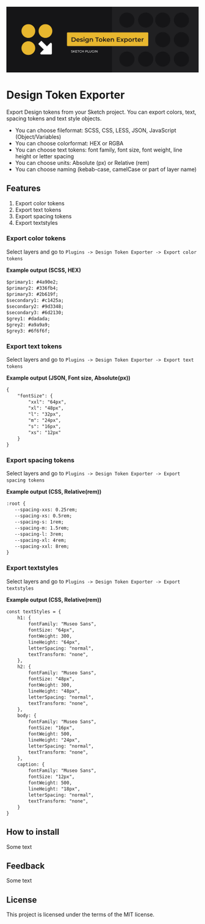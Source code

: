 ![alt text](images/gitcover.jpg)

# Design Token Exporter

Export Design tokens from your Sketch project. You can export colors, text, spacing tokens and text style objects. 

- You can choose fileformat: SCSS, CSS, LESS, JSON, JavaScript (Object/Variables)
- You can choose colorformat: HEX or RGBA
- You can choose text tokens: font family, font size, font weight, line height or letter spacing 
- You can choose units: Absolute (px) or Relative (rem)
- You can choose naming (kebab-case, camelCase or part of layer name)

## Features 

1. Export color tokens
2. Export text tokens
3. Export spacing tokens
4. Export textstyles

### Export color tokens

Select layers and go to `Plugins -> Design Token Exporter -> Export color tokens`

**Example output (SCSS, HEX)**

```
$primary1: #4a90e2;
$primary2: #336fb4;
$primary3: #2b619f;
$secondary1: #c1425a;
$secondary2: #9d3348;
$secondary3: #6d2130;
$grey1: #dadada;
$grey2: #a9a9a9;
$grey3: #6f6f6f;
```

### Export text tokens

Select layers and go to `Plugins -> Design Token Exporter -> Export text tokens`

**Example output (JSON, Font size, Absolute(px))**

```
{
	"fontSize": {
		"xxl": "64px",
		"xl": "48px",
		"l": "32px",
		"m": "24px",
		"s": "16px",
		"xs": "12px"
	}
}
```

### Export spacing tokens

Select layers and go to `Plugins -> Design Token Exporter -> Export spacing tokens`

**Example output (CSS, Relative(rem))**

```
:root {
   --spacing-xxs: 0.25rem;
   --spacing-xs: 0.5rem;
   --spacing-s: 1rem;
   --spacing-m: 1.5rem;
   --spacing-l: 3rem;
   --spacing-xl: 4rem;
   --spacing-xxl: 8rem;
}
```

### Export textstyles

Select layers and go to `Plugins -> Design Token Exporter -> Export textstyles`

**Example output (CSS, Relative(rem))**

```
const textStyles = {
	h1: {
		fontFamily: "Museo Sans",
		fontSize: "64px",
		fontWeight: 300,
		lineHeight: "64px",
		letterSpacing: "normal",
		textTransform: "none",
	},
	h2: {
		fontFamily: "Museo Sans",
		fontSize: "48px",
		fontWeight: 300,
		lineHeight: "48px",
		letterSpacing: "normal",
		textTransform: "none",
	},
	body: {
		fontFamily: "Museo Sans",
		fontSize: "16px",
		fontWeight: 500,
		lineHeight: "24px",
		letterSpacing: "normal",
		textTransform: "none",
	},
	caption: {
		fontFamily: "Museo Sans",
		fontSize: "12px",
		fontWeight: 500,
		lineHeight: "18px",
		letterSpacing: "normal",
		textTransform: "none",
	}
}
```

## How to install 

Some text

## Feedback

Some text

## License

This project is licensed under the terms of the MIT license.